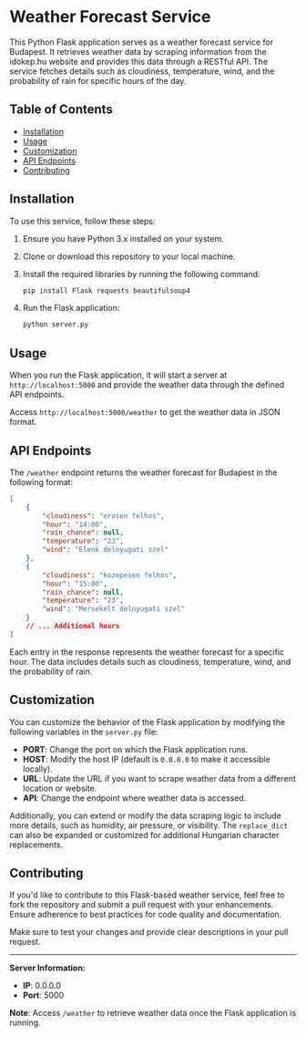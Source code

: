 
# Weather Forecast Service

This Python Flask application serves as a weather forecast service for Budapest. It retrieves weather data by scraping information from the idokep.hu website and provides this data through a RESTful API. The service fetches details such as cloudiness, temperature, wind, and the probability of rain for specific hours of the day.

## Table of Contents

- [Installation](#installation)
- [Usage](#usage)
- [Customization](#customization)
- [API Endpoints](#api-endpoints)
- [Contributing](#contributing)

## Installation

To use this service, follow these steps:

1. Ensure you have Python 3.x installed on your system.

2. Clone or download this repository to your local machine.

3. Install the required libraries by running the following command:

    ```bash
    pip install Flask requests beautifulsoup4
    ```

4. Run the Flask application:

    ```bash
    python server.py
    ```

## Usage

When you run the Flask application, it will start a server at `http://localhost:5000` and provide the weather data through the defined API endpoints.

Access `http://localhost:5000/weather` to get the weather data in JSON format.

## API Endpoints

The `/weather` endpoint returns the weather forecast for Budapest in the following format:

```json
[
    {
        "cloudiness": "erosen felhos",
        "hour": "14:00",
        "rain_chance": null,
        "temperature": "23",
        "wind": "Elenk delnyugati szel"
    },
    {
        "cloudiness": "kozepesen felhos",
        "hour": "15:00",
        "rain_chance": null,
        "temperature": "23",
        "wind": "Mersekelt delnyugati szel"
    }
    // ... Additional hours
]
```

Each entry in the response represents the weather forecast for a specific hour. The data includes details such as cloudiness, temperature, wind, and the probability of rain.

## Customization

You can customize the behavior of the Flask application by modifying the following variables in the `server.py` file:

- **PORT**: Change the port on which the Flask application runs.
- **HOST**: Modify the host IP (default is `0.0.0.0` to make it accessible locally).
- **URL**: Update the URL if you want to scrape weather data from a different location or website.
- **API**: Change the endpoint where weather data is accessed.

Additionally, you can extend or modify the data scraping logic to include more details, such as humidity, air pressure, or visibility. The `replace_dict` can also be expanded or customized for additional Hungarian character replacements.

## Contributing

If you'd like to contribute to this Flask-based weather service, feel free to fork the repository and submit a pull request with your enhancements. Ensure adherence to best practices for code quality and documentation.

Make sure to test your changes and provide clear descriptions in your pull request.

---

**Server Information:**

- **IP**: 0.0.0.0
- **Port**: 5000

**Note**: Access `/weather` to retrieve weather data once the Flask application is running.